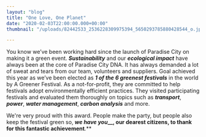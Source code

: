 ```yaml
---
layout: "blog"
title: "One Love, One Planet"
date: "2020-02-03T22:00:00.000+00:00"
thumbnail: "/uploads/82442533_2536228309975394_5650293785880428544_o.jpg"

---
```

You know we’ve been working hard since the launch of Paradise City on making it a green event. **_Sustainability_** and our **_ecological impact_** have always been at the core of Paradise City DNA. It has always demanded a lot of sweat and tears from our team, volunteers and suppliers. Goal achieved this year as we’ve been elected as **_1 of the 6 greenest festivals_** in the world by A Greener Festival. As a not-for-profit, they are committed to help festivals adopt environmentally efficient practices. They visited participating festivals and evaluated them thoroughly on topics such as **_transport_**, **_power_**, **_water management_**, **_carbon analysis_** and more.

We're very proud with this award. People make the party, but people also keep the festival green so, **_we have you___, our dearest citizens, to thank for this fantastic achievement**_._**